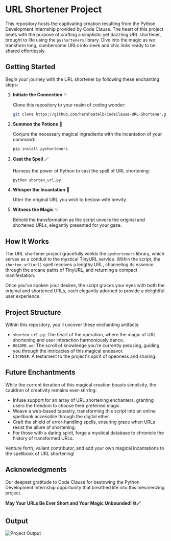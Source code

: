 # URL Shortener Project

This repository hosts the captivating creation resulting from the Python Development Internship provided by Code Clause. The heart of this project beats with the purpose of crafting a simplistic yet dazzling URL shortener, brought to life using the `pyshorteners` library. Dive into the magic as we transform long, cumbersome URLs into sleek and chic links ready to be shared effortlessly.

## Getting Started

Begin your journey with the URL shortener by following these enchanting steps:

1. **Initiate the Connection** ✨

   Clone this repository to your realm of coding wonder:

   ```bash
   git clone https://github.com/harshpatelb/CodeClause-URL-Shortener.git
   ```

2. **Summon the Potions** 🧙

   Conjure the necessary magical ingredients with the incantation of your command:

   ```bash
   pip install pyshorteners
   ```

3. **Cast the Spell** 🪄

   Harness the power of Python to cast the spell of URL shortening:

   ```bash
   python shorten_url.py
   ```

4. **Whisper the Incantation** 📜

   Utter the original URL you wish to bestow with brevity.

5. **Witness the Magic** ✨

   Behold the transformation as the script unveils the original and shortened URLs, elegantly presented for your gaze.

## How It Works

The URL shortener project gracefully wields the `pyshorteners` library, which serves as a conduit to the mystical TinyURL service. Within the script, the `shorten_url(url)` spell receives a lengthy URL, channeling its essence through the arcane paths of TinyURL, and returning a compact manifestation.

Once you've spoken your desires, the script graces your eyes with both the original and shortened URLs, each elegantly adorned to provide a delightful user experience.

## Project Structure

Within this repository, you'll uncover these enchanting artifacts:

- `shorten_url.py`: The heart of the operation, where the magic of URL shortening and user interaction harmoniously dance.
- `README.md`: The scroll of knowledge you're currently perusing, guiding you through the intricacies of this magical endeavor.
- `LICENSE`: A testament to the project's spirit of openness and sharing.

## Future Enchantments

While the current iteration of this magical creation boasts simplicity, the cauldron of creativity remains ever-stirring:

- Infuse support for an array of URL shortening enchanters, granting users the freedom to choose their preferred magic.
- Weave a web-based tapestry, transforming this script into an online spellbook accessible through the digital ether.
- Craft the shield of error-handling spells, ensuring grace when URLs resist the allure of shortening.
- For those with a daring spirit, forge a mystical database to chronicle the history of transformed URLs.

Venture forth, valiant contributor, and add your own magical incantations to the spellbook of URL shortening!

## Acknowledgments

Our deepest gratitude to Code Clause for bestowing the Python Development Internship opportunity that breathed life into this mesmerizing project.

**May Your URLs Be Ever Short and Your Magic Unbounded! 🌐🪄**

## Output
![Project Output](https://drive.google.com/uc?export=view&id=16mQw2dRDTK1fG9U-jsN_AI6-Z8onUHfj)
```
